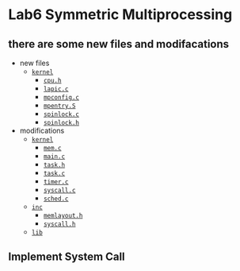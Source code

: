 # Lab6 Symmetric Multiprocessing

## there are some new files and modifacations
- new files
    - [`kernel`](nctuos/kernel)
        - [`cpu.h`](nctuos/kernel/cpu.h)
        - [`lapic.c`](nctuos/kernel/lapic.c)
        - [`mpconfig.c`](nctuos/kernel/mpconfig.c)
        - [`mpentry.S`](nctuos/kernel/mpentry.S)
        - [`spinlock.c`](nctuos/kernel/spinlock.c)
        - [`spinlock.h`](nctuos/kernel/spinlock.h)
- modifications
    - [`kernel`](nctuos/kernel)
        - [`mem.c`](nctuos/kernel/mem.c)
        - [`main.c`](nctuos/kernel/main.c)
        - [`task.h`](nctuos/kernel/task.h)
        - [`task.c`](nctuos/kernel/task.c)
        - [`timer.c`](nctuos/kernel/timer.c)
        - [`syscall.c`](nctuos/kernel/syscall.c)
        - [`sched.c`](nctuos/kernel/sched.c)
    - [`inc`](nctuos/inc)
        - [`memlayout.h`](nctuos/inc/memlayout.h)
        - [`syscall.h`](nctuos/inc/syscall.h)
    - [`lib`](nctuos/lib)

## Implement System Call
